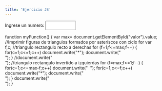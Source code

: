 ```yaml
---
title: 'Ejercicio JS'
---
```


<html lang="en">
<head>
</head>
<body>
Ingrese un numero: <input type="text" style="width:100px;height:30px" id="valor" onkeyup="myFunction()" >
<p id="nombre" style="color:Tomato;"></p>
<!--<script type="text/javascript">-->
    function myFunction() {
    var max= document.getElementById("valor").value;
    //Imprimir figuras de triangulos formados por asteriscos con ciclo for
    var f,c;
    //triangulo rectangulo recto a derechas
    for (f=1;f<=max;f++)
    {
        for(c=1;c<=f;c++)
            document.write("*");
        document.write("<br>");
    }
    //document.write("<br>");
    //triangulo rectangulo invertido a izquierdas
    for (f=max;f>=1;f--)
    {
        for(c=1;c<=max-f;c++)
            document.write("&nbsp&nbsp");
        for(c=1;c<=f;c++)
            document.write("*");
        document.write("<br>");
    }
    document.write("<br>");
  }
</script>
</body>
</html>